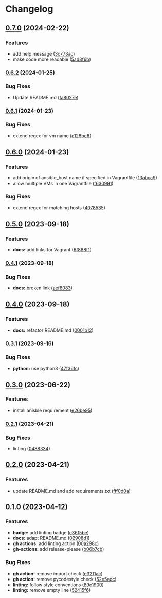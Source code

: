 # Changelog

## [0.7.0](https://www.github.com/chornberger-c2c/vagrant-ansible-dynamic-inventory/compare/v0.6.2...v0.7.0) (2024-02-22)


### Features

* add help message ([3c773ac](https://www.github.com/chornberger-c2c/vagrant-ansible-dynamic-inventory/commit/3c773ac921ff7f621146eb782e108370e78fe37a))
* make code more readable ([5ad8f6b](https://www.github.com/chornberger-c2c/vagrant-ansible-dynamic-inventory/commit/5ad8f6b2d3165075504773805890cef5139a61b4))

### [0.6.2](https://www.github.com/chornberger-c2c/vagrant-ansible-dynamic-inventory/compare/v0.6.1...v0.6.2) (2024-01-25)


### Bug Fixes

* Update README.md ([fa8027e](https://www.github.com/chornberger-c2c/vagrant-ansible-dynamic-inventory/commit/fa8027e53f74b94a82c86708e20d4e53bf6cb114))

### [0.6.1](https://www.github.com/chornberger-c2c/vagrant-ansible-dynamic-inventory/compare/v0.6.0...v0.6.1) (2024-01-23)


### Bug Fixes

* extend regex for vm name ([c128be6](https://www.github.com/chornberger-c2c/vagrant-ansible-dynamic-inventory/commit/c128be6d2393b21658ff7c20d6d908b80f88d52a))

## [0.6.0](https://www.github.com/chornberger-c2c/vagrant-ansible-dynamic-inventory/compare/v0.5.0...v0.6.0) (2024-01-23)


### Features

* add origin of ansible_host name if specified in Vagrantfile ([13abca9](https://www.github.com/chornberger-c2c/vagrant-ansible-dynamic-inventory/commit/13abca9973cfc0c72f9bd5aef0ae7e3cbf0bb61e))
* allow multiple VMs in one Vagrantfile ([f630991](https://www.github.com/chornberger-c2c/vagrant-ansible-dynamic-inventory/commit/f63099148a0df720f442b3297ff0ceb399731616))


### Bug Fixes

* extend regex for matching hosts ([4078535](https://www.github.com/chornberger-c2c/vagrant-ansible-dynamic-inventory/commit/4078535e326ccd593cc06591297c2b36499b4a89))

## [0.5.0](https://www.github.com/chornberger-c2c/vagrant-ansible-dynamic-inventory/compare/v0.4.1...v0.5.0) (2023-09-18)


### Features

* **docs:** add links for Vagrant ([6f888f1](https://www.github.com/chornberger-c2c/vagrant-ansible-dynamic-inventory/commit/6f888f1d329939f3b14ec9777e36b6ff7e21469d))

### [0.4.1](https://www.github.com/chornberger-c2c/vagrant-ansible-dynamic-inventory/compare/v0.4.0...v0.4.1) (2023-09-18)


### Bug Fixes

* **docs:** broken link ([aef8083](https://www.github.com/chornberger-c2c/vagrant-ansible-dynamic-inventory/commit/aef808324f44aab0cb4c3c301c18433926d15a23))

## [0.4.0](https://www.github.com/chornberger-c2c/vagrant-ansible-dynamic-inventory/compare/v0.3.1...v0.4.0) (2023-09-18)


### Features

* **docs:** refactor README.md ([0001b12](https://www.github.com/chornberger-c2c/vagrant-ansible-dynamic-inventory/commit/0001b1260a7cac6ffdbda2447a0973e9ca67b15d))

### [0.3.1](https://www.github.com/chornberger-c2c/vagrant-ansible-dynamic-inventory/compare/v0.3.0...v0.3.1) (2023-09-16)


### Bug Fixes

* **python:** use python3 ([47f36fc](https://www.github.com/chornberger-c2c/vagrant-ansible-dynamic-inventory/commit/47f36fc0398c0916e1e4c7eda28cd24611a5823a))

## [0.3.0](https://www.github.com/chornberger-c2c/vagrant-ansible-dynamic-inventory/compare/v0.2.1...v0.3.0) (2023-06-22)


### Features

* install anisble requirement ([e26be95](https://www.github.com/chornberger-c2c/vagrant-ansible-dynamic-inventory/commit/e26be95b1b388d772da59ea757e20fd4f1d6d5cb))

### [0.2.1](https://www.github.com/chornberger-c2c/vagrant-ansible-dynamic-inventory/compare/v0.2.0...v0.2.1) (2023-04-21)


### Bug Fixes

* linting ([0488334](https://www.github.com/chornberger-c2c/vagrant-ansible-dynamic-inventory/commit/04883346db4112418adece6920a73f915245f6c7))

## [0.2.0](https://www.github.com/chornberger-c2c/vagrant-ansible-dynamic-inventory/compare/v0.1.0...v0.2.0) (2023-04-21)


### Features

* update README.md and add requirements.txt ([fff0d0a](https://www.github.com/chornberger-c2c/vagrant-ansible-dynamic-inventory/commit/fff0d0ad1b2044c3bce88de8e33e1fd2dbe5a755))

## 0.1.0 (2023-04-12)


### Features

* **badge:** add linting badge ([c36f5be](https://www.github.com/chornberger-c2c/vagrant-ansible-dynamic-inventory/commit/c36f5bebb352641b381cca70819f1fdcadb67fd5))
* **docs:** adapt README.md ([02908d1](https://www.github.com/chornberger-c2c/vagrant-ansible-dynamic-inventory/commit/02908d1121a2fab14dbb39499f398d49387bd2b1))
* **gh actions:** add linting action ([00a298c](https://www.github.com/chornberger-c2c/vagrant-ansible-dynamic-inventory/commit/00a298cffe3d7a256544c94cbdd129bfb3ed0d48))
* **gh-actions:** add release-please ([b06b7cb](https://www.github.com/chornberger-c2c/vagrant-ansible-dynamic-inventory/commit/b06b7cb8285fa0e0bf5f11a0251ae3617627eb0c))


### Bug Fixes

* **gh action:** remove import check ([e3211ac](https://www.github.com/chornberger-c2c/vagrant-ansible-dynamic-inventory/commit/e3211ac720e8ba31be2428886efbfa19b3160796))
* **gh action:** remove pycodestyle check ([52e5adc](https://www.github.com/chornberger-c2c/vagrant-ansible-dynamic-inventory/commit/52e5adc72186f9e89c0d21878fea458c4519976a))
* **linting:** follow style conventions ([89c1900](https://www.github.com/chornberger-c2c/vagrant-ansible-dynamic-inventory/commit/89c19007ac0978e5d6ec6ba84310b21124396f70))
* **linting:** remove empty line ([52415f6](https://www.github.com/chornberger-c2c/vagrant-ansible-dynamic-inventory/commit/52415f60206fd2aaabe42306d86837dfe4853fdb))
